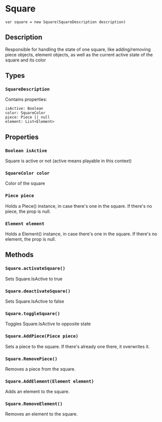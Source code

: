 # Square
`var square = new Square(SquareDescription description)`
## Description
Responsible for handling the state of one square, like adding/removing piece objects, element objects, as well as the current active state of the square and its color
## Types
### `SquareDescription`
Contains properties:
```
isActive: Boolean
color: SquareColor
piece: Piece || null
element: List<Element>
```
## Properties
### `Boolean isActive`
Square is active or not (active means playable in this context)
### `SquareColor color`
Color of the square
### `Piece piece`
Holds a Piece() instance, in case there's one in the square. If there's no piece, the prop is null.
### `Element element`
Holds a Element() instance, in case there's one in the square. If there's no element, the prop is null.
## Methods
### `Square.activateSquare()`
Sets Square.IsActive to true
### `Square.deactivateSquare()`
Sets Square.IsActive to false
### `Square.toggleSquare()`
Toggles Square.IsActive to opposite state
### `Square.AddPiece(Piece piece)`
Sets a piece to the square. If there's already one there, it overwrites it.
### `Square.RemovePiece()`
Removes a piece from the square.
### `Square.AddElement(Element element)`
Adds an element to the square. 
### `Square.RemoveElement()`
Removes an element to the square.
